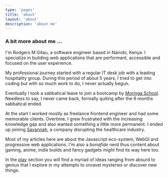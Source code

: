 ```yaml
---
type: 'pages'
title: 'about'
layout: 'about'
description: 'about me'
---
```

### A bit more about me ...

I'm Rodgers M Gitau, a software engineer based in Nairobi, Kenya. I specialize in building web applications that are performant, accessible and focused on the user experience.

My professional journey started with a regular IT desk job with a leading hospitality group. During this period of about 5 years, I tried to get into coding but with so much work to do, I never actually begun. 

Eventually I took a sabbatical leave to join a bootcamp by [Moringa School](https://moringaschool.com). Needless to say, I never came back, formally quiting after the 6 months sabbatical ended.

At the start I worked mostly as freelance frontend engineer and had some memorable clients. Overtime, I grew frustrated with the increasing knowledge gap and also wanted something a little more permanent. I ended up joining [Savannah](http://savannahinformatics.com/), a company disrupting the healthcare industry.

Most of my articles here are about the Javascript eco-system, WebGl and progressive web applications. I'm also a *bonafide* nerd thus content about gaming, anime, indie builds and fancy gadgets might find its way here too.

In the [play](/play/) section you will find a myriad of ideas ranging from absurd to genius that I explore in my attempts to unravel mysteries or discover new things.